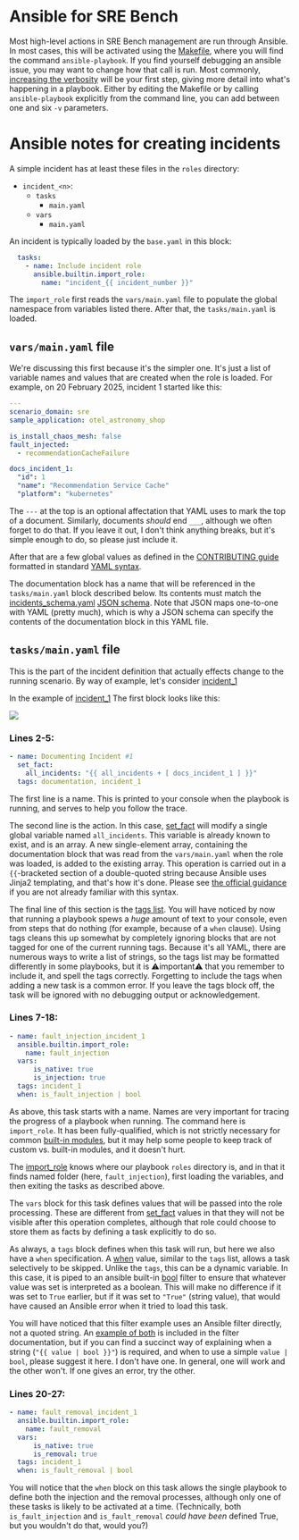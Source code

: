 # Ansible for SRE Bench

Most high-level actions in SRE Bench management are run through Ansible.
In most cases, this will be activated using the [Makefile](../Makefile),
where you will find the command `ansible-playbook`.
If you find yourself debugging an ansible issue, you may want to change how that call is run.
Most commonly, [increasing the verbosity](https://docs.ansible.com/ansible/latest/cli/ansible-playbook.html#cmdoption-ansible-playbook-v)
will be your first step, giving more detail into what's happening in a playbook.
Either by editing the Makefile or by calling `ansible-playbook` explicitly from the command line,
you can add between one and six `-v` parameters.

# Ansible notes for creating incidents

A simple incident has at least these files in the `roles` directory:
* `incident_<n>`:
    * `tasks`
        * `main.yaml`
    * `vars`
        * `main.yaml`

An incident is typically loaded by the `base.yaml` in this block:
```yaml
  tasks:
    - name: Include incident role
      ansible.builtin.import_role:
        name: "incident_{{ incident_number }}"
```

The `import_role` first reads the `vars/main.yaml` file to populate the global namespace from variables listed there.
After that, the `tasks/main.yaml` is loaded.

## `vars/main.yaml` file

We're discussing this first because it's the simpler one.  It's just a list of variable names and values that are created when the role is loaded.
For example, on 20 February 2025, incident 1 started like this:
```yaml
---
scenario_domain: sre
sample_application: otel_astronomy_shop

is_install_chaos_mesh: false
fault_injected:
  - recommendationCacheFailure

docs_incident_1:
  "id": 1
  "name": "Recommendation Service Cache"
  "platform": "kubernetes"
```

The `---` at the top is an optional affectation that YAML uses to mark the top of a document.
Similarly, documents *should* end `___`, although we often forget to do that.
If you leave it out, I don't think anything breaks, but it's simple enough to do, so please just include it.

After that are a few global values as defined in the [CONTRIBUTING guide](https://github.com/itbench-hub/ITBench-Scenarios/blob/main/CONTRIBUTING.md)
formatted in standard [YAML syntax](https://docs.ansible.com/ansible/latest/reference_appendices/YAMLSyntax.html).

The documentation block has a name that will be referenced in the `tasks/main.yaml` block described below.
Its contents must match the [incidents_schema.yaml](https://github.com/itbench-hub/ITBench-Scenarios/tree/main/sre/roles/incidents/files/specs)
[JSON schema](https://json-schema.org/overview/what-is-jsonschema).  Note that JSON maps one-to-one with YAML
(pretty much), which is why a JSON schema can specify the contents of the documentation block in this YAML file.

## `tasks/main.yaml` file

This is the part of the incident definition that actually effects change to the running scenario.
By way of example, let's consider [incident_1]()

In the example of [incident_1](../roles/incident_1/tasks/main.yaml) The first block looks like this:

<img src="incident_1_tasks_21feb2025.png" />

### Lines 2-5:
```yaml
- name: Documenting Incident #1
  set_fact:
    all_incidents: "{{ all_incidents + [ docs_incident_1 ] }}"
  tags: documentation, incident_1
```

The first line is a name.  This is printed to your console when the playbook is running, and serves to help you follow the trace.

The second line is the action.  In this case, [set_fact](https://docs.ansible.com/ansible/latest/collections/ansible/builtin/set_fact_module.html)
will modify a single global variable named `all_incidents`.  This variable is already known to exist, and is an array.
A new single-element array, containing the documentation block that was read from the `vars/main.yaml` when the role was loaded,
is added to the existing array.  This operation is carried out in a `{{`-bracketed section of a double-quoted string because
Ansible uses Jinja2 templating, and that's how it's done.  Please see [the official guidance](https://docs.ansible.com/ansible/latest/playbook_guide/playbooks_variables.html#using-variables)
if you are not already familiar with this syntax.

The final line of this section is the [tags list](https://docs.ansible.com/ansible/latest/playbook_guide/playbooks_tags.html).
You will have noticed by now that running a playbook spews a *huge* amount of text to your console, even from steps that do nothing (for example, because of a `when` clause).
Using tags cleans this up somewhat by completely ignoring blocks that are not tagged for one of the current running tags.
Because it's all YAML, there are numerous ways to write a list of strings, so the tags list may be formatted differently in some playbooks,
but it is :warning:important:warning: that you remember to include it, and spell the tags correctly.
Forgetting to include the tags when adding a new task is a common error.
<span title="When you make this mistake (and you will), remember that I told you so.">
If you leave the tags block off, the task will be ignored with no debugging output or acknowledgement.
</span>

### Lines 7-18:
```yaml
- name: fault_injection_incident_1
  ansible.builtin.import_role:
    name: fault_injection
  vars:
      is_native: true
      is_injection: true
  tags: incident_1
  when: is_fault_injection | bool
```

As above, this task starts with a name.  Names are very important for tracing the progress of a playbook when running.
The command here is `import_role`.  It has been fully-qualified, which is not strictly necessary for common
[built-in modules](https://docs.ansible.com/ansible/latest/collections/ansible/builtin/index.html),
but it may help some people to keep track of custom vs. built-in modules, and it doesn't hurt.

The [import_role](https://docs.ansible.com/ansible/latest/collections/ansible/builtin/import_role_module.html) knows where our playbook `roles` directory is,
and in that it finds named folder (here, `fault_injection`), first loading the variables, and then exiting the tasks as described above.

The `vars` block for this task defines values that will be passed into the role processing.
These are different from [set_fact](https://docs.ansible.com/ansible/latest/collections/ansible/builtin/set_fact_module.html)
values in that they will not be visible after this operation completes, although that role could choose to
store them as facts by defining a task explicitly to do so.

As always, a `tags` block defines when this task will run, but here we also have a `when` specification.
A [when](https://docs.ansible.com/ansible/latest/playbook_guide/playbooks_conditionals.html#basic-conditionals-with-when) value,
similar to the `tags` list, allows a task selectively to be skipped.  Unlike the `tags`, this can be a dynamic variable.
In this case, it is piped to an ansible built-in [bool](https://docs.ansible.com/ansible/latest/collections/ansible/builtin/bool_filter.html)
filter to ensure that whatever value was set is interpreted as a boolean.  This will make no difference if it was set to `True` earlier, but
if it was set to `"True"` (string value), that would have caused an Ansible error when it tried to load this task.

You will have noticed that this filter example uses an Ansible filter directly, not a quoted string.
An [example of both](https://docs.ansible.com/ansible/latest/collections/ansible/builtin/bool_filter.html#examples) is included in the filter documentation,
but if you can find a succinct way of explaining when a string (`"{{ value | bool }}"`) is required, and when to use a simple `value | bool`, please suggest it here.  I don't have one.
In general, one will work and the other won't.  If one gives an error, try the other.

### Lines 20-27:
```yaml
- name: fault_removal_incident_1
  ansible.builtin.import_role:
    name: fault_removal
  vars:
      is_native: true
      is_removal: true
  tags: incident_1
  when: is_fault_removal | bool
```

You will notice that the `when` block on this task allows the single playbook to define both the injection and the removal processes, although
only one of these tasks is likely to be activated at a time.
(Technically, both `is_fault_injection` and `is_fault_removal` *could have been* defined True, but you wouldn't do that, would you?)
